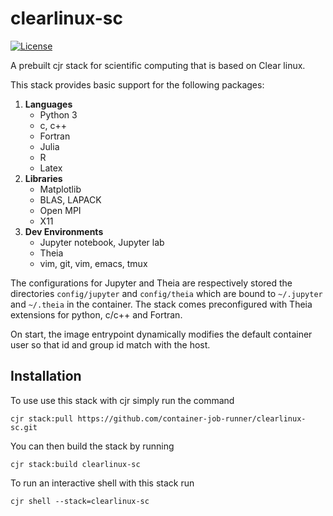 # clearlinux-sc
[![License](https://img.shields.io/badge/License-Apache%202.0-blue.svg)](https://github.com/gitbucket/gitbucket/blob/master/LICENSE)

A prebuilt cjr stack for scientific computing that is based on Clear linux.

This stack provides basic support for the following packages:

1. **Languages**
   - Python 3
   - c, c++
   - Fortran
   - Julia
   - R
   - Latex
2. **Libraries**
   - Matplotlib
   - BLAS, LAPACK
   - Open MPI
   - X11
3. **Dev Environments**
   - Jupyter notebook, Jupyter lab
   - Theia
   - vim, git, vim, emacs, tmux

The configurations for Jupyter and Theia are respectively stored the directories `config/jupyter` and `config/theia` which are bound to `~/.jupyter` and `~/.theia` in the container.
The stack comes preconfigured with Theia extensions for python, c/c++ and Fortran.

On start, the image entrypoint dynamically modifies the default container user so that id and group id match with the host.

## Installation

To use use this stack with cjr simply run the command
```console
cjr stack:pull https://github.com/container-job-runner/clearlinux-sc.git
```
You can then build the stack by running
```console
cjr stack:build clearlinux-sc
```
To run an interactive shell with this stack run
```console
cjr shell --stack=clearlinux-sc
```